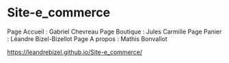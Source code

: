 # Site-e_commerce

Page Accueil : Gabriel Chevreau 
Page Boutique : Jules Carmille
Page Panier : Léandre Bizel-Bizellot
Page A propos : Mathis Bonvallot

https://leandrebizel.github.io/Site-e_commerce/
